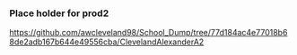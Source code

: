 ###  Place holder for prod2

https://github.com/awcleveland98/School_Dump/tree/77d184ac4e77018b68de2adb167b644e49556cba/ClevelandAlexanderA2